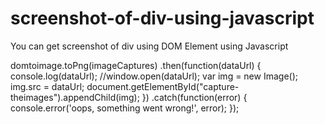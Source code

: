 # screenshot-of-div-using-javascript

You can get screenshot of div using DOM Element using Javascript



domtoimage.toPng(imageCaptures)
    .then(function(dataUrl) {
    console.log(dataUrl);
      //window.open(dataUrl);
      var img = new Image();
      img.src = dataUrl;
      document.getElementById("capture-theimages").appendChild(img);
    })
    .catch(function(error) {
      console.error('oops, something went wrong!', error);
    });
